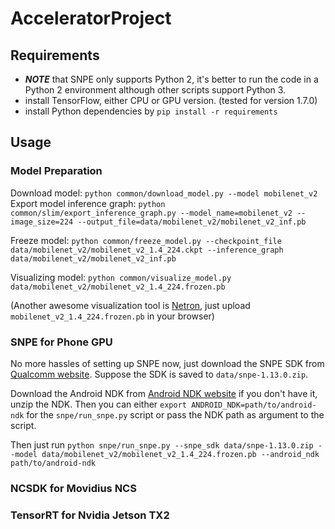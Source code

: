 # AcceleratorProject

## Requirements

- ***NOTE*** that SNPE only supports Python 2, 
it's better to run the code in a Python 2 environment although other scripts support Python 3.
- install TensorFlow, either CPU or GPU version. (tested for version 1.7.0)
- install Python dependencies by `pip install -r requirements`

## Usage

### Model Preparation

Download model: `python common/download_model.py --model mobilenet_v2`
Export model inference graph: `python common/slim/export_inference_graph.py --model_name=mobilenet_v2 --image_size=224 --output_file=data/mobilenet_v2/mobilenet_v2_inf.pb`

Freeze model: `python common/freeze_model.py --checkpoint_file data/mobilenet_v2/mobilenet_v2_1.4_224.ckpt --inference_graph data/mobilenet_v2/mobilenet_v2_inf.pb`

Visualizing model: `python common/visualize_model.py data/mobilenet_v2/mobilenet_v2_1.4_224.frozen.pb`

(Another awesome visualization tool is [Netron](https://lutzroeder.github.io/Netron/), just upload `mobilenet_v2_1.4_224.frozen.pb` in your browser)

### SNPE for Phone GPU

No more hassles of setting up SNPE now, just download the SNPE SDK from [Qualcomm website](https://developer.qualcomm.com/software/snapdragon-neural-processing-engine-ai).
Suppose the SDK is saved to `data/snpe-1.13.0.zip`.

Download the Android NDK from [Android NDK website](https://developer.android.com/ndk/downloads/index.html) if you don't have it, unzip the NDK. 
Then you can either `export ANDROID_NDK=path/to/android-ndk` for the `snpe/run_snpe.py` script or pass the NDK path as argument to the script.

Then just run `python snpe/run_snpe.py --snpe_sdk data/snpe-1.13.0.zip --model data/mobilenet_v2/mobilenet_v2_1.4_224.frozen.pb --android_ndk path/to/android-ndk `


### NCSDK for Movidius NCS


### TensorRT for Nvidia Jetson TX2
